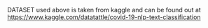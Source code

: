 DATASET used above is taken from kaggle and can be found out at https://www.kaggle.com/datatattle/covid-19-nlp-text-classification
